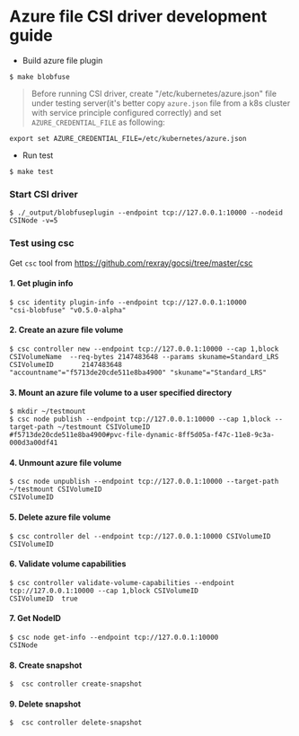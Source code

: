 # Azure file CSI driver development guide

 - Build azure file plugin
```
$ make blobfuse
```
> Before running CSI driver, create "/etc/kubernetes/azure.json" file under testing server(it's better copy `azure.json` file from a k8s cluster with service principle configured correctly) and set `AZURE_CREDENTIAL_FILE` as following:
```
export set AZURE_CREDENTIAL_FILE=/etc/kubernetes/azure.json
```
 - Run test
```
$ make test
```

### Start CSI driver
```
$ ./_output/blobfuseplugin --endpoint tcp://127.0.0.1:10000 --nodeid CSINode -v=5
```

### Test using csc
Get ```csc``` tool from https://github.com/rexray/gocsi/tree/master/csc

#### 1. Get plugin info
```
$ csc identity plugin-info --endpoint tcp://127.0.0.1:10000
"csi-blobfuse" "v0.5.0-alpha"
```

#### 2. Create an azure file volume
```
$ csc controller new --endpoint tcp://127.0.0.1:10000 --cap 1,block CSIVolumeName  --req-bytes 2147483648 --params skuname=Standard_LRS
CSIVolumeID       2147483648      "accountname"="f5713de20cde511e8ba4900" "skuname"="Standard_LRS"
```

#### 3. Mount an azure file volume to a user specified directory
```
$ mkdir ~/testmount
$ csc node publish --endpoint tcp://127.0.0.1:10000 --cap 1,block --target-path ~/testmount CSIVolumeID
#f5713de20cde511e8ba4900#pvc-file-dynamic-8ff5d05a-f47c-11e8-9c3a-000d3a00df41
```

#### 4. Unmount azure file volume
```
$ csc node unpublish --endpoint tcp://127.0.0.1:10000 --target-path ~/testmount CSIVolumeID
CSIVolumeID
```

#### 5. Delete azure file volume
```
$ csc controller del --endpoint tcp://127.0.0.1:10000 CSIVolumeID
CSIVolumeID
```

#### 6. Validate volume capabilities
```
$ csc controller validate-volume-capabilities --endpoint tcp://127.0.0.1:10000 --cap 1,block CSIVolumeID
CSIVolumeID  true
```

#### 7. Get NodeID
```
$ csc node get-info --endpoint tcp://127.0.0.1:10000
CSINode
```

#### 8. Create snapshot
```
$  csc controller create-snapshot
```

#### 9. Delete snapshot
```
$  csc controller delete-snapshot
```
